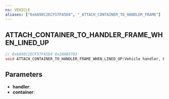 ```yaml
---
ns: VEHICLE
aliases: ["0x6A98C2ECF57FA5D4", "_ATTACH_CONTAINER_TO_HANDLER_FRAME"]
---
```

## ATTACH_CONTAINER_TO_HANDLER_FRAME_WHEN_LINED_UP

```c
// 0x6A98C2ECF57FA5D4 0x20AB5783
void ATTACH_CONTAINER_TO_HANDLER_FRAME_WHEN_LINED_UP(Vehicle handler, Entity container);
```

## Parameters
* **handler**: 
* **container**: 

